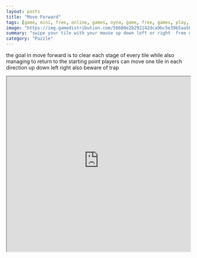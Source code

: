 ```yaml
---
layout: posts
title: "Move Forward"
tags: [game, mini, free, online, games, oyna, game, free, games, play, play, games]
image: "https://img.gamedistribution.com/56608e2b292142dca9bc5e39b5aa5bf2.jpg"
summary: "swipe your tile with your mouse up down left or right  free online games oyna game free games play play games"
category: "Puzzle"
---
```


the goal in move forward is to clear each stage of every tile while also managing to return to the starting point players can move one tile in each direction up down left right also beware of trap

<iframe width="100%" height="480px;" src="https://html5.gamedistribution.com/56608e2b292142dca9bc5e39b5aa5bf2/"></iframe>